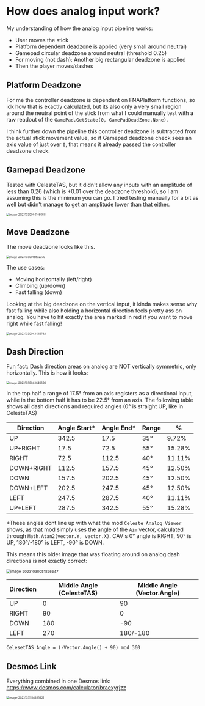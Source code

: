 # How does analog input work?

My understanding of how the analog input pipeline works:

- User moves the stick
- Platform dependent deadzone is applied (very small around neutral)
- Gamepad circular deadzone around neutral (threshold 0.25)
- For moving (not dash): Another big rectangular deadzone is applied
- Then the player moves/dashes

## Platform Deadzone

For me the controller deadzone is dependent on FNAPlatform functions, so idk how that is exactly calculated, but its also only a very small region around the neutral point of the stick from what I could manually test with a raw readout of the `GamePad.GetState(0, GamePadDeadZone.None)`.

I think further down the pipeline this controller deadzone is subtracted from the actual stick movement value, so if Gamepad deadzone check sees an axis value of just over `0`, that means it already passed the controller deadzone check.

## Gamepad Deadzone

Tested with CelesteTAS, but it didn't allow any inputs with an amplitude of less than 0.26 (which is +0.01 over the deadzone threshold), so I am assuming this is the minimum you can go. I tried testing manually for a bit as well but didn't manage to get an amplitude lower than that either.

<img src=".\gamepad-deadzone.png" alt="image-20231030044146088" style="zoom:50%;" />

## Move Deadzone

The move deadzone looks like this. 

<img src=".\move-deadzone.png" alt="image-20231030015832270" style="zoom: 50%;" />

The use cases:

- Moving horizontally (left/right)
- Climbing (up/down)
- Fast falling (down)

Looking at the big deadzone on the vertical input, it kinda makes sense why fast falling while also holding a horizontal direction feels pretty ass on analog. You have to hit exactly the area marked in red if you want to move right while fast falling!

<img src=".\move-downright.png" alt="image-20231030043445782" style="zoom:50%;" />

## Dash Direction

Fun fact: Dash direction areas on analog are NOT vertically symmetric, only horizontally. This is how it looks:

<img src=".\dash-directions.png" alt="image-20231030043649596" style="zoom:50%;" /> 

In the top half a range of 17.5° from an axis registers as a directional input, while in the bottom half it has to be 22.5° from an axis. The following table shows all dash directions and required angles (0° is straight UP, like in CelesteTAS)

| Direction  | Angle Start* | Angle End* | Range | %      |
| ---------- | ------------ | ---------- | ----- | ------ |
| UP         | 342.5        | 17.5       | 35°   | 9.72%  |
| UP+RIGHT   | 17.5         | 72.5       | 55°   | 15.28% |
| RIGHT      | 72.5         | 112.5      | 40°   | 11.11% |
| DOWN+RIGHT | 112.5        | 157.5      | 45°   | 12.50% |
| DOWN       | 157.5        | 202.5      | 45°   | 12.50% |
| DOWN+LEFT  | 202.5        | 247.5      | 45°   | 12.50% |
| LEFT       | 247.5        | 287.5      | 40°   | 11.11% |
| UP+LEFT    | 287.5        | 342.5      | 55°   | 15.28% |

*These angles dont line up with what the mod `Celeste Analog Viewer` shows, as that mod simply uses the angle of the `Aim` vector, calculated through `Math.Atan2(vector.Y, vector.X)`. CAV's 0° angle is RIGHT, 90° is UP, 180°/-180° is LEFT, -90° is DOWN.

This means this older image that was floating around on analog dash directions is not exactly correct:

<img src=".\dash-directions-old.png" alt="image-20231030051826647" style="zoom:67%;" />

| Direction | Middle Angle (CelesteTAS) | Middle Angle (Vector.Angle) |
| --------- | ------------------------- | --------------------------- |
| UP        | 0                         | 90                          |
| RIGHT     | 90                        | 0                           |
| DOWN      | 180                       | -90                         |
| LEFT      | 270                       | 180/-180                    |

``````
CelesetTAS_Angle = (-Vector.Angle() + 90) mod 360
``````

## Desmos Link

Everything combined in one Desmos link: https://www.desmos.com/calculator/braexyrjzz

<img src=".\combined-directions.png" alt="image-20231031154635621" style="zoom:50%;" />

